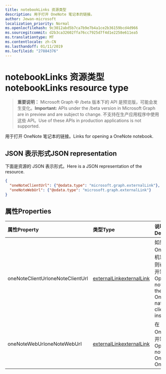 ```yaml
---
title: notebookLinks 资源类型
description: 用于打开 OneNote 笔记本的链接。
author: Jewan-microsoft
localization_priority: Normal
ms.openlocfilehash: 9c3012abd5b7ca7b9e7b4a1ce2b36159bcd4d966
ms.sourcegitcommit: d2b3ca32602ffa76cc7925d7f4d1e2258e611ea5
ms.translationtype: MT
ms.contentlocale: zh-CN
ms.lasthandoff: 01/11/2019
ms.locfileid: "27884376"
---
```

# <a name="notebooklinks-resource-type"></a><span data-ttu-id="6ea29-103">notebookLinks 资源类型</span><span class="sxs-lookup"><span data-stu-id="6ea29-103">notebookLinks resource type</span></span>

> <span data-ttu-id="6ea29-104">**重要说明：** Microsoft Graph 中 /beta 版本下的 API 是预览版，可能会发生变化。</span><span class="sxs-lookup"><span data-stu-id="6ea29-104">**Important:** APIs under the /beta version in Microsoft Graph are in preview and are subject to change.</span></span> <span data-ttu-id="6ea29-105">不支持在生产应用程序中使用这些 API。</span><span class="sxs-lookup"><span data-stu-id="6ea29-105">Use of these APIs in production applications is not supported.</span></span>

<span data-ttu-id="6ea29-106">用于打开 OneNote 笔记本的链接。</span><span class="sxs-lookup"><span data-stu-id="6ea29-106">Links for opening a OneNote notebook.</span></span>

## <a name="json-representation"></a><span data-ttu-id="6ea29-107">JSON 表示形式</span><span class="sxs-lookup"><span data-stu-id="6ea29-107">JSON representation</span></span>

<span data-ttu-id="6ea29-108">下面是资源的 JSON 表示形式。</span><span class="sxs-lookup"><span data-stu-id="6ea29-108">Here is a JSON representation of the resource.</span></span>

<!-- {
  "blockType": "resource",
  "optionalProperties": [

  ],
  "@odata.type": "microsoft.graph.notebookLinks"
}-->

```json
{
  "oneNoteClientUrl": {"@odata.type": "microsoft.graph.externalLink"},
  "oneNoteWebUrl": {"@odata.type": "microsoft.graph.externalLink"}
}

```
## <a name="properties"></a><span data-ttu-id="6ea29-109">属性</span><span class="sxs-lookup"><span data-stu-id="6ea29-109">Properties</span></span>
| <span data-ttu-id="6ea29-110">属性</span><span class="sxs-lookup"><span data-stu-id="6ea29-110">Property</span></span>     | <span data-ttu-id="6ea29-111">类型</span><span class="sxs-lookup"><span data-stu-id="6ea29-111">Type</span></span>   |<span data-ttu-id="6ea29-112">说明</span><span class="sxs-lookup"><span data-stu-id="6ea29-112">Description</span></span>|
|:---------------|:--------|:----------|
|<span data-ttu-id="6ea29-113">oneNoteClientUrl</span><span class="sxs-lookup"><span data-stu-id="6ea29-113">oneNoteClientUrl</span></span>|[<span data-ttu-id="6ea29-114">externalLink</span><span class="sxs-lookup"><span data-stu-id="6ea29-114">externalLink</span></span>](externallink.md)|<span data-ttu-id="6ea29-115">如果安装了 OneNote 本机客户端，则在其中打开笔记本。</span><span class="sxs-lookup"><span data-stu-id="6ea29-115">Opens the notebook in the OneNote native client if it's installed.</span></span>|
|<span data-ttu-id="6ea29-116">oneNoteWebUrl</span><span class="sxs-lookup"><span data-stu-id="6ea29-116">oneNoteWebUrl</span></span>|[<span data-ttu-id="6ea29-117">externalLink</span><span class="sxs-lookup"><span data-stu-id="6ea29-117">externalLink</span></span>](externallink.md)|<span data-ttu-id="6ea29-118">在 OneNote Online 中打开笔记本。</span><span class="sxs-lookup"><span data-stu-id="6ea29-118">Opens the notebook in OneNote Online.</span></span>|

<!-- uuid: 8fcb5dbc-d5aa-4681-8e31-b001d5168d79
2015-10-25 14:57:30 UTC -->
<!-- {
  "type": "#page.annotation",
  "description": "notebookLinks resource",
  "keywords": "",
  "section": "documentation",
  "tocPath": ""
}-->
